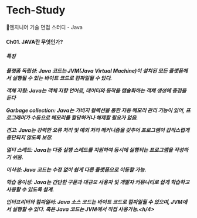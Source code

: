# Tech-Study
📂엔지니어 기술 면접 스터디 - Java

<h4>Ch01. JAVA란 무엇인가?</h4>

<h5>특징<h/5>
  
<h4>플랫폼 독립성: Java 코드는 JVM(Java Virtual Machine)이 설치된 모든 플랫폼에서 실행될 수 있는 바이트 코드로 컴파일될 수 있다.

객체 지향: Java는 객체 지향 언어로, 데이터와 동작을 캡슐화하는 객체 생성에 중점을 둔다

Garbage collection: Java는 가비지 컬렉션을 통한 자동 메모리 관리 기능이 있어, 프로그래머가 수동으로 메모리를 할당하거나 해제할 필요가 없음.

견고: Java는 강력한 오류 처리 및 예외 처리 메커니즘을 갖추어 프로그램이 갑작스럽게 중단되지 않도록 보장.

멀티 스레드: Java는 다중 실행 스레드를 지원하여 동시에 실행되는 프로그램을 작성하기 쉬움.

이식성: Java 코드는 수정 없이 쉽게 다른 플랫폼으로 이동할 가능.

학습 용이성: Java는 간단한 구문과 대규모 사용자 및 개발자 커뮤니티로 쉽게 학습하고 사용할 수 있도록 설계.

인터프리터와 컴파일러: Java 소스 코드는 바이트 코드로 컴파일될 수 있으며, JVM에서 실행할 수 있다. 혹은 Java 코드는 JVM에서 직접 사용가능.<h/4>
